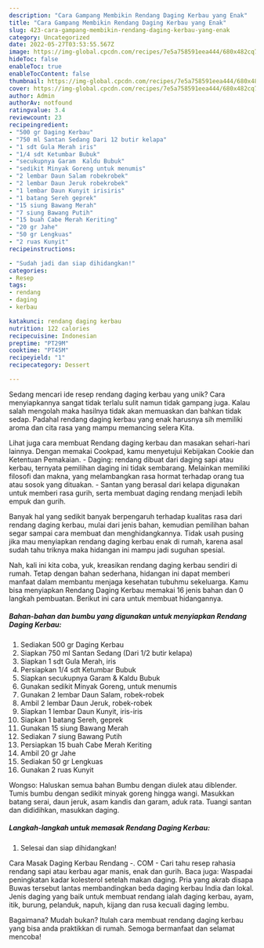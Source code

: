 ```yaml
---
description: "Cara Gampang Membikin Rendang Daging Kerbau yang Enak"
title: "Cara Gampang Membikin Rendang Daging Kerbau yang Enak"
slug: 423-cara-gampang-membikin-rendang-daging-kerbau-yang-enak
category: Uncategorized
date: 2022-05-27T03:53:55.567Z
image: https://img-global.cpcdn.com/recipes/7e5a758591eea444/680x482cq70/rendang-daging-kerbau-foto-resep-utama.jpg
hideToc: false
enableToc: true
enableTocContent: false
thumbnail: https://img-global.cpcdn.com/recipes/7e5a758591eea444/680x482cq70/rendang-daging-kerbau-foto-resep-utama.jpg
cover: https://img-global.cpcdn.com/recipes/7e5a758591eea444/680x482cq70/rendang-daging-kerbau-foto-resep-utama.jpg
author: Admin
authorAv: notfound
ratingvalue: 3.4
reviewcount: 23
recipeingredient:
- "500 gr Daging Kerbau"
- "750 ml Santan Sedang Dari 12 butir kelapa"
- "1 sdt Gula Merah iris"
- "1/4 sdt Ketumbar Bubuk"
- "secukupnya Garam  Kaldu Bubuk"
- "sedikit Minyak Goreng untuk menumis"
- "2 lembar Daun Salam robekrobek"
- "2 lembar Daun Jeruk robekrobek"
- "1 lembar Daun Kunyit irisiris"
- "1 batang Sereh geprek"
- "15 siung Bawang Merah"
- "7 siung Bawang Putih"
- "15 buah Cabe Merah Keriting"
- "20 gr Jahe"
- "50 gr Lengkuas"
- "2 ruas Kunyit"
recipeinstructions:

- "Sudah jadi dan siap dihidangkan!"
categories:
- Resep
tags:
- rendang
- daging
- kerbau

katakunci: rendang daging kerbau 
nutrition: 122 calories
recipecuisine: Indonesian
preptime: "PT29M"
cooktime: "PT45M"
recipeyield: "1"
recipecategory: Dessert

---
```





Sedang mencari ide resep rendang daging kerbau yang unik? Cara menyiapkannya sangat tidak terlalu sulit namun tidak gampang juga. Kalau salah mengolah maka hasilnya tidak akan memuaskan dan bahkan tidak sedap. Padahal rendang daging kerbau yang enak harusnya sih memiliki aroma dan cita rasa yang mampu memancing selera Kita.





Lihat juga cara membuat Rendang daging kerbau dan masakan sehari-hari lainnya. Dengan memakai Cookpad, kamu menyetujui Kebijakan Cookie dan Ketentuan Pemakaian. - Daging: rendang dibuat dari daging sapi atau kerbau, ternyata pemilihan daging ini tidak sembarang. Melainkan memiliki filosofi dan makna, yang melambangkan rasa hormat terhadap orang tua atau sosok yang dituakan. - Santan yang berasal dari kelapa digunakan untuk memberi rasa gurih, serta membuat daging rendang menjadi lebih empuk dan gurih.

Banyak hal yang sedikit banyak berpengaruh terhadap kualitas rasa dari rendang daging kerbau, mulai dari jenis bahan, kemudian pemilihan bahan segar sampai cara membuat dan menghidangkannya. Tidak usah pusing jika mau menyiapkan rendang daging kerbau enak di rumah, karena asal sudah tahu triknya maka hidangan ini mampu jadi suguhan spesial.






Nah, kali ini kita coba, yuk, kreasikan rendang daging kerbau sendiri di rumah. Tetap dengan bahan sederhana, hidangan ini dapat memberi manfaat dalam membantu menjaga kesehatan tubuhmu sekeluarga. Kamu bisa menyiapkan Rendang Daging Kerbau memakai 16 jenis bahan dan 0 langkah pembuatan. Berikut ini cara untuk membuat hidangannya.

<!--inarticleads1-->

##### Bahan-bahan dan bumbu yang digunakan untuk menyiapkan Rendang Daging Kerbau:

1. Sediakan 500 gr Daging Kerbau
1. Siapkan 750 ml Santan Sedang (Dari 1/2 butir kelapa)
1. Siapkan 1 sdt Gula Merah, iris
1. Persiapkan 1/4 sdt Ketumbar Bubuk
1. Siapkan secukupnya Garam &amp; Kaldu Bubuk
1. Gunakan sedikit Minyak Goreng, untuk menumis
1. Gunakan 2 lembar Daun Salam, robek-robek
1. Ambil 2 lembar Daun Jeruk, robek-robek
1. Siapkan 1 lembar Daun Kunyit, iris-iris
1. Siapkan 1 batang Sereh, geprek
1. Gunakan 15 siung Bawang Merah
1. Sediakan 7 siung Bawang Putih
1. Persiapkan 15 buah Cabe Merah Keriting
1. Ambil 20 gr Jahe
1. Sediakan 50 gr Lengkuas
1. Gunakan 2 ruas Kunyit


Wongso: Haluskan semua bahan Bumbu dengan diulek atau diblender. Tumis bumbu dengan sedikit minyak goreng hingga wangi. Masukkan batang serai, daun jeruk, asam kandis dan garam, aduk rata. Tuangi santan dan dididihkan, masukkan daging. 

<!--inarticleads2-->

##### Langkah-langkah untuk memasak Rendang Daging Kerbau:


1. Selesai dan siap dihidangkan!

Cara Masak Daging Kerbau Rendang -. COM - Cari tahu resep rahasia rendang sapi atau kerbau agar manis, enak dan gurih. Baca juga: Waspadai peningkatan kadar kolesterol setelah makan daging. Pria yang akrab disapa Buwas tersebut lantas membandingkan beda daging kerbau India dan lokal. Jenis daging yang baik untuk membuat rendang ialah daging kerbau, ayam, itik, burung, pelanduk, napuh, kijang dan rusa kecuali daging lembu. 

Bagaimana? Mudah bukan? Itulah cara membuat rendang daging kerbau yang bisa anda praktikkan di rumah. Semoga bermanfaat dan selamat mencoba!
